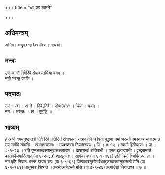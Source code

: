 +++
title = "०७ उप त्वाग्ने"

+++
## अधिमन्त्रम्
अग्निः। मधुच्छन्दा वैश्वामित्रः। गायत्री।

## मन्त्रः
उप॑ त्वाग्ने दि॒वेदि॑वे॒ दोषा॑वस्तर्धि॒या व॒यम् ।  
नमो॒ भर॑न्त॒ एम॑सि ॥

## पदपाठः
उप॑ । त्वा॒ । अ॒ग्ने॒ । दि॒वेऽदि॑वे । दोषा॑ऽवस्तः । धि॒या । व॒यम् ।  
नमः॑ । भर॑न्तः । आ । इ॒म॒सि॒ ॥

## भाष्यम्
हे अग्ने वयमनुष्ठातारो दिवे दिवे प्रतिदिनं दोषावस्ता रात्रावहनि च धिया बुद्ध्या नमो भरन्तो नमस्कारं संपादयन्त उप समीपे त्वैमसि । त्वामागच्छामः । उपशब्दस्य निपातस्वरः । फि । ४-१२ । त्वामौ द्वितीयायाः । पा । ८-१-२३ । इति युष्मच्छब्दस्यानुदात्तस्त्वादेशः । दोषाशब्दो रात्रिवाची । वस्त इत्यहर्वाची । द्वन्द्वसमासे कार्तकौजपादित्वात् (पा ६-२-३७) आद्युदात्तः । सावेकाचः (पा ६-१-१६८) इति धियो विभक्तिरुदात्ता । नम इति निपातः भरन्त इत्यत्र शपः (पा ३-१-६८) पित्त्वाच्छतुर्लसार्वधातुकत्वाच्चानुदात्तत्वे सति (पा ६-१-१८६) धातुस्वरः शिष्यते । इमसीत्यत्रेदन्तो मसिः (पा ७-१-४६) इत्यादेशो निघातश्च ॥ ७ ॥